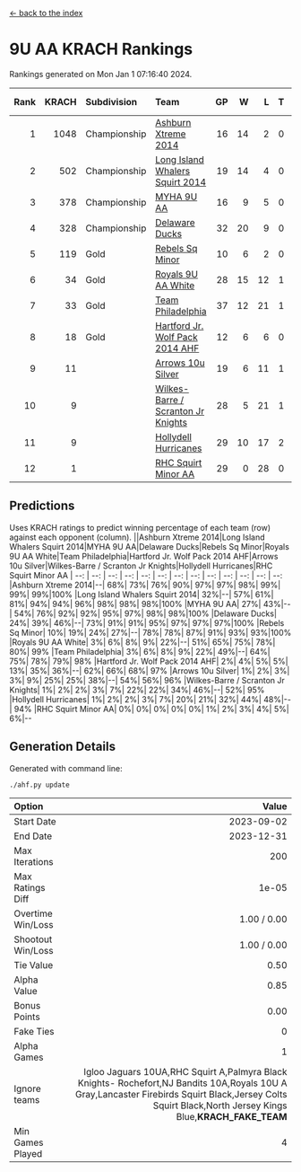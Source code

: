 [<- back to the index](readme.md)
# 9U AA KRACH Rankings
Rankings generated on Mon Jan  1 07:16:40 2024.

Rank|KRACH|Subdivision|Team|GP|W|L|T|OTW|OTL|SoS|Exp Wins|Win Diff
---:|---:|:---|:---|---:|---:|---:|---:|---:|---:|---:|---:|---:
1|1048|Championship|[Ashburn Xtreme 2014](https://gamesheetstats.com/seasons/3659/teams/140217/schedule)|16|14|2|0|0|0|177|14.9|0.0
2|502|Championship|[Long Island Whalers Squirt 2014](https://gamesheetstats.com/seasons/3659/teams/140221/schedule)|19|14|4|0|1|0|219|15.9|0.0
3|378|Championship|[MYHA 9U AA](https://gamesheetstats.com/seasons/3659/teams/140222/schedule)|16|9|5|0|2|0|256|11.9|0.0
4|328|Championship|[Delaware Ducks](https://gamesheetstats.com/seasons/3659/teams/140218/schedule)|32|20|9|0|0|3|853|20.8|-0.0
5|119|Gold|[Rebels Sq Minor](https://gamesheetstats.com/seasons/3659/teams/140223/schedule)|10|6|2|0|1|1|165|7.9|0.0
6|34|Gold|[Royals 9U AA White](https://gamesheetstats.com/seasons/3659/teams/140225/schedule)|28|15|12|1|0|0|144|16.4|0.0
7|33|Gold|[Team Philadelphia](https://gamesheetstats.com/seasons/3659/teams/140226/schedule)|37|12|21|1|2|1|564|15.4|0.0
8|18|Gold|[Hartford Jr. Wolf Pack 2014 AHF](https://gamesheetstats.com/seasons/3659/teams/140219/schedule)|12|6|6|0|0|0|125|6.9|0.0
9|11||[Arrows 10u Silver](https://gamesheetstats.com/seasons/3659/teams/140216/schedule)|19|6|11|1|1|0|127|8.4|0.0
10|9||[Wilkes-Barre / Scranton Jr Knights](https://gamesheetstats.com/seasons/3659/teams/140228/schedule)|28|5|21|1|0|1|624|6.4|0.0
11|9||[Hollydell Hurricanes](https://gamesheetstats.com/seasons/3659/teams/140220/schedule)|29|10|17|2|0|0|86|11.9|0.0
12|1||[RHC Squirt Minor AA](https://gamesheetstats.com/seasons/3659/teams/140224/schedule)|29|0|28|0|0|1|96|0.9|0.0

## Predictions
Uses KRACH ratings to predict winning percentage of each team (row) against each opponent (column).
||Ashburn Xtreme 2014|Long Island Whalers Squirt 2014|MYHA 9U AA|Delaware Ducks|Rebels Sq Minor|Royals 9U AA White|Team Philadelphia|Hartford Jr. Wolf Pack 2014 AHF|Arrows 10u Silver|Wilkes-Barre / Scranton Jr Knights|Hollydell Hurricanes|RHC Squirt Minor AA
| --: | --: | --: | --: | --: | --: | --: | --: | --: | --: | --: | --: | --: 
|Ashburn Xtreme 2014|--| 68%| 73%| 76%| 90%| 97%| 97%| 98%| 99%| 99%| 99%|100%
|Long Island Whalers Squirt 2014| 32%|--| 57%| 61%| 81%| 94%| 94%| 96%| 98%| 98%| 98%|100%
|MYHA 9U AA| 27%| 43%|--| 54%| 76%| 92%| 92%| 95%| 97%| 98%| 98%|100%
|Delaware Ducks| 24%| 39%| 46%|--| 73%| 91%| 91%| 95%| 97%| 97%| 97%|100%
|Rebels Sq Minor| 10%| 19%| 24%| 27%|--| 78%| 78%| 87%| 91%| 93%| 93%|100%
|Royals 9U AA White|  3%|  6%|  8%|  9%| 22%|--| 51%| 65%| 75%| 78%| 80%| 99%
|Team Philadelphia|  3%|  6%|  8%|  9%| 22%| 49%|--| 64%| 75%| 78%| 79%| 98%
|Hartford Jr. Wolf Pack 2014 AHF|  2%|  4%|  5%|  5%| 13%| 35%| 36%|--| 62%| 66%| 68%| 97%
|Arrows 10u Silver|  1%|  2%|  3%|  3%|  9%| 25%| 25%| 38%|--| 54%| 56%| 96%
|Wilkes-Barre / Scranton Jr Knights|  1%|  2%|  2%|  3%|  7%| 22%| 22%| 34%| 46%|--| 52%| 95%
|Hollydell Hurricanes|  1%|  2%|  2%|  3%|  7%| 20%| 21%| 32%| 44%| 48%|--| 94%
|RHC Squirt Minor AA|  0%|  0%|  0%|  0%|  0%|  1%|  2%|  3%|  4%|  5%|  6%|--

## Generation Details

Generated with command line:
```
./ahf.py update
```

| Option | Value |
| :----- | ----: |
| Start Date | 2023-09-02 |
| End Date | 2023-12-31 |
| Max Iterations | 200 |
| Max Ratings Diff | 1e-05 |
| Overtime Win/Loss | 1.00 / 0.00 |
| Shootout Win/Loss | 1.00 / 0.00 |
| Tie Value | 0.50 |
| Alpha Value | 0.85 |
| Bonus Points | 0.00 |
| Fake Ties | 0 |
| Alpha Games | 1 |
| Ignore teams | Igloo Jaguars 10UA,RHC Squirt A,Palmyra Black Knights- Rochefort,NJ Bandits 10A,Royals 10U A Gray,Lancaster Firebirds Squirt Black,Jersey Colts Squirt Black,North Jersey Kings Blue,__KRACH_FAKE_TEAM__ |
| Min Games Played | 4 |


